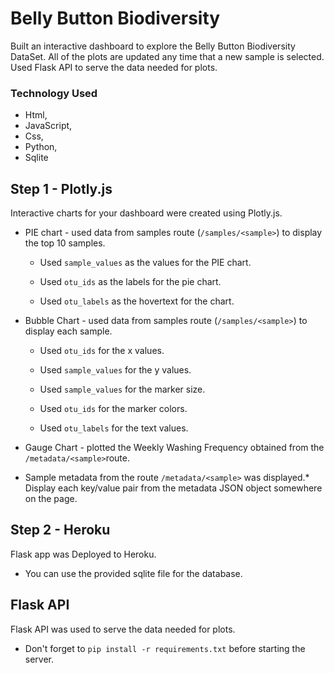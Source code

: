 # Belly Button Biodiversity

Built an interactive dashboard to explore the Belly Button Biodiversity DataSet. All of the plots are updated any time that a new sample is selected. Used Flask API to serve the data needed for plots.


### Technology Used

- Html, 
- JavaScript, 
- Css, 
- Python, 
- Sqlite



## Step 1 - Plotly.js

Interactive charts for your dashboard were created using Plotly.js.

* PIE chart -  used data from samples route (`/samples/<sample>`) to display the top 10 samples.

  -  Used `sample_values` as the values for the PIE chart.

  -  Used `otu_ids` as the labels for the pie chart.

  -  Used `otu_labels` as the hovertext for the chart.



* Bubble Chart - used data from samples route (`/samples/<sample>`) to display each sample.

  - Used `otu_ids` for the x values.

  - Used `sample_values` for the y values.

  - Used `sample_values` for the marker size.

  - Used `otu_ids` for the marker colors.

  - Used `otu_labels` for the text values.

 * Gauge Chart - plotted the Weekly Washing Frequency obtained from the `/metadata/<sample>`route.

* Sample metadata from the route `/metadata/<sample>` was displayed.* Display each key/value pair from the metadata JSON object somewhere on the page.

  
## Step 2 - Heroku

Flask app was Deployed to Heroku.

* You can use the provided sqlite file for the database.


## Flask API

Flask API was used to serve the data needed for plots.


* Don't forget to `pip install -r requirements.txt` before starting the server.





